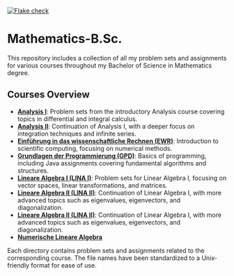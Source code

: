 [![Flake check](https://github.com/michaelvanstraten/Mathematics-B.Sc./actions/workflows/check.yaml/badge.svg)](https://github.com/michaelvanstraten/Mathematics-B.Sc./actions/workflows/check.yaml)

# Mathematics-B.Sc.

This repository includes a collection of all my problem sets and assignments for
various courses throughout my Bachelor of Science in Mathematics degree.

## Courses Overview

- **[Analysis I](cources/ana-i/)**: Problem sets from the introductory Analysis
  course covering topics in differential and integral calculus.
- **[Analysis II](cources/ana-ii/)**: Continuation of Analysis I, with a deeper
  focus on integration techniques and infinite series.
- **[Einführung in das wissenschaftliche Rechnen (EWR)](cources/ewr/)**:
  Introduction to scientific computing, focusing on numerical methods.
- **[Grundlagen der Programmierung (GPD)](cources/gpd/)**: Basics of
  programming, including Java assignments covering fundamental algorithms and
  structures.
- **[Lineare Algebra I (LINA I)](cources/lina-i/)**: Problem sets for Linear
  Algebra I, focusing on vector spaces, linear transformations, and matrices.
- **[Lineare Algebra II (LINA II)](cources/lina-ii/)**: Continuation of Linear
  Algebra I, with more advanced topics such as eigenvalues, eigenvectors, and
  diagonalization.
- **[Lineare Algebra II (LINA II)](cources/lina-ii/)**: Continuation of Linear
  Algebra I, with more advanced topics such as eigenvalues, eigenvectors, and
  diagonalization.
- **[Numerische Lineare Algebra](cources/nla)**

Each directory contains problem sets and assignments related to the
corresponding course. The file names have been standardized to a Unix-friendly
format for ease of use.
